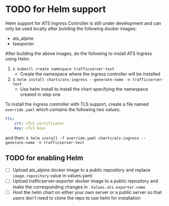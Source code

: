 # TODO for Helm support
Helm support for ATS Ingress Controller is still under development and can only be used locally after building the following docker images:
- ats_alpine
- tsexporter

After building the above images, do the following to install ATS Ingress using Helm:
1. `$ kubectl create namespace trafficserver-test`
    - Create the namespace where the ingress controller will be installed
2. `$ helm install charts/ats-ingress --generate-name -n trafficserver-test`
    - Use helm install to install the chart specifying the namespace created in step one

To install the ingress controller with TLS support, create a file named `override.yaml` which contains the following two values:
```yaml
tls:
    crt: <TLS certificate>
    key: <TLS key>
```
and then:
`$ helm install -f override.yaml charts/ats-ingress --generate-name -n trafficserver-test`

## TODO for enabling Helm
- [ ] Upload ats_alpine docker image to a public repository and replace `image.repository` value in values.yaml
- [ ] Upload trafficserver-exporter docker image to a public repository and make the corresponding changes in `.Values.ats.exporter.name`
- [ ] Host the helm chart on either your own server or a public server so that users don't need to clone the repo to use helm for installation